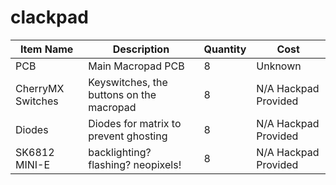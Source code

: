 # clackpad


| Item Name | Description | Quantity | Cost |
|-----------|-------------|----------|------|
| PCB | Main Macropad PCB | 8 | Unknown |
| CherryMX Switches | Keyswitches, the buttons on the macropad | 8 | N/A Hackpad Provided |
| Diodes | Diodes for matrix to prevent ghosting | 8 | N/A Hackpad Provided |
| SK6812 MINI-E  | backlighting? flashing? neopixels! | 8 | N/A Hackpad Provided |
